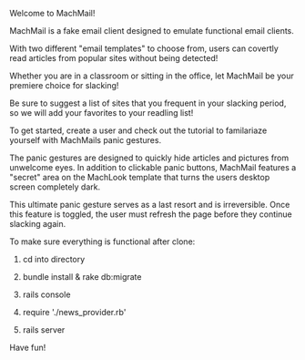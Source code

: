 Welcome to MachMail!

MachMail is a fake email client designed to emulate functional email clients.

With two different "email templates" to choose from, users can 
covertly read articles from popular sites without being detected!

Whether you are in a classroom or sitting in the office, let MachMail be 
your premiere choice for slacking!

Be sure to suggest a list of sites that you frequent in your slacking period, so we will add your favorites to your readling list!

To get started, create a user and check out the tutorial to familariaze yourself
with MachMails panic gestures.

The panic gestures are designed to quickly hide articles and pictures
from unwelcome eyes.  In addition to clickable panic buttons, MachMail
features a "secret" area on the MachLook template that turns the users
desktop screen completely dark.  

This ultimate panic gesture serves as a last resort and is irreversible.
Once this feature is toggled, the user must refresh the page before
they continue slacking again.


To make sure everything is functional after clone:

1. cd into directory

2. bundle install & rake db:migrate

4. rails console

5. require './news_provider.rb'

6. rails server

Have fun!








